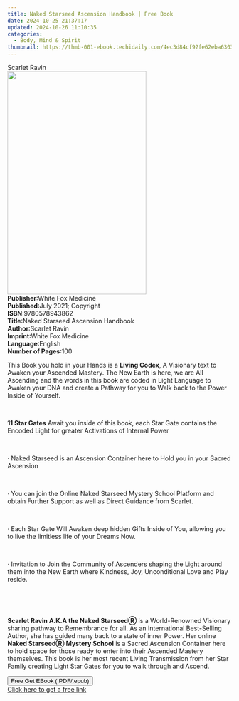 ```yaml
---
title: Naked Starseed Ascension Handbook | Free Book
date: 2024-10-25 21:37:17
updated: 2024-10-26 11:10:35
categories:
  - Body, Mind & Spirit
thumbnail: https://thmb-001-ebook.techidaily.com/4ec3d84cf92fe62eba63031d79ecb8dc6560e2d94191259897e773d7f86cc9f9.jpg
---
```

<main id="book-container">
  <div class="flex flex-col">
    <div class="book-brief flex-1 py-6 px-4 sm:p-6 md:py-10 md:px-8">
      <!-- brief-->
      <div class="book-brief-main">Scarlet Ravin</div>
    </div>
    <div
      class="book-meta-info flex-1 grid gap-4 col-start-1 col-end-3 row-start-1 sm:mb-6 sm:grid-cols-4 lg:gap-6 lg:col-start-2 lg:row-end-6 lg:row-span-6 lg:mb-0"
    >
      <div
        class="book-meta-info-left place-content-center mt-4 p-4 text-sm leading-6 col-start-2 col-span-2 dark:text-slate-400"
      >
        <img
          class="w-full h-500 object-cover rounded-lg sm:h-255 sm:col-span-2 lg:col-span-full"
          src="https://img-001-ebook.techidaily.com/f9364a14072efe84bd80a974c1efe942add787117a8e89b916986e61dc16d256.jpg"
          alt=""
          width="312"
          height="500"
        />
      </div>
      <div
        class="book-meta-info-right mt-2 col-start-1 row-start-2 col-span-3 self-center"
      >
        <!-- meta data  -->
        <div class="flex flex-col px-4 md:px-8">
          <div class="flex-1">
            <strong>Publisher</strong>:<span class="px-2"
              >White Fox Medicine</span
            >
          </div>
          <div class="flex-1">
            <strong>Published</strong>:<span class="px-2"
              >July 2021; Copyright</span
            >
          </div>
          <div class="flex-1">
            <strong>ISBN</strong>:<span class="px-2">9780578943862</span>
          </div>
          <div class="flex-1">
            <strong>Title</strong>:<span class="px-2"
              >Naked Starseed Ascension Handbook</span
            >
          </div>
          <div class="flex-1">
            <strong>Author</strong>:<span class="px-2">Scarlet Ravin</span>
          </div>
          <div class="flex-1">
            <strong>Imprint</strong>:<span class="px-2"
              >White Fox Medicine</span
            >
          </div>
          <div class="flex-1">
            <strong>Language</strong>:<span class="px-2">English</span>
          </div>
          <div class="flex-1">
            <strong>Number of Pages</strong>:<span class="px-2">100</span>
          </div>
        </div>
      </div>
    </div>
    <div class="book-description flex-1 py-6 px-4 sm:p-6 md:py-10 md:px-8">
      <div class="book-description-main">
        <div accordion-content="" id="description">
          <p>
            This Book you hold in your Hands is a <strong>Living Codex</strong>,
            A Visionary text to Awaken your Ascended Mastery.&nbsp;The New Earth
            is here, we are All Ascending and the words in this book are coded
            in Light Language to Awaken your DNA and create a Pathway for you to
            Walk back to the Power Inside of Yourself.
          </p>
          <p>&nbsp;</p>
          <p>
            <strong>11 Star Gates</strong> Await you inside of this book, each
            Star Gate contains the Encoded Light for greater Activations of
            Internal Power
          </p>
          <p>&nbsp;</p>
          <p>
            ·&nbsp;Naked Starseed is an Ascension Container here to Hold you in
            your Sacred Ascension
          </p>
          <p>&nbsp;</p>
          <p>
            ·&nbsp;You can join the Online Naked Starseed Mystery School
            Platform and obtain Further Support as well as Direct Guidance from
            Scarlet.
          </p>
          <p>&nbsp;</p>
          <p>
            ·&nbsp;Each Star Gate Will Awaken deep hidden Gifts Inside of You,
            allowing you to live the limitless life of your Dreams Now.
          </p>
          <p>&nbsp;</p>
          <p>
            · Invitation to Join the Community of Ascenders shaping the Light
            around them into the New Earth where Kindness, Joy, Unconditional
            Love and Play reside.
          </p>
          <p><br /></p>
          <p>&nbsp;</p>
          <p>
            <strong>Scarlet Ravin A.K.A the Naked StarseedⓇ</strong> is a
            World-Renowned Visionary sharing pathway to Remembrance for
            all.&nbsp;As an International Best-Selling Author, she has guided
            many back to a state of inner Power.&nbsp;Her online
            <strong>Naked StarseedⓇ Mystery School</strong> is a Sacred
            Ascension Container here to hold space for those ready to enter into
            their Ascended Mastery themselves.&nbsp;This book is her most recent
            Living Transmission from her Star Family creating Light Star Gates
            for you to walk through and Ascend.
          </p>
        </div>
        <div class="accordion-fader"></div>
      </div>
    </div>
    <div class="book-excerpts flex-1 py-6 px-4 sm:p-6 md:py-10 md:px-8"></div>
    <div
      class="book-about-author flex-1 py-6 px-4 sm:p-6 md:py-10 md:px-8"
    ></div>
    <div class="book-free-get flex-1 py-6 px-4 sm:p-6 md:py-10 md:px-8">
      <button
        id="btn-free-get"
        class="bg-blue-500 hover:bg-blue-700 text-white font-bold py-2 px-4 rounded"
      >
        Free Get EBook (.PDF/.epub)
      </button>
      <div id="countdown-display" class="px-2 text-lg mt-2"></div>
      <a
        id="free-link"
        class="hidden bg-blue-500 hover:bg-blue-700 text-white font-bold py-2 px-4 rounded"
        href="https://www.ebooks.com/en-us/book/210333501/naked-starseed-ascension-handbook/scarlet-ravin/"
        target="_blank"
        >Click here to get a free link</a
      >
    </div>
    <script>
      let countdownTime = 0;
      let countdownInterval = null;
      document
        .getElementById('btn-free-get')
        .addEventListener('click', startCountdown);
      function startCountdown() {
        countdownTime = new Date().getTime() + 60000 * 3;
        countdownInterval = setInterval(updateCountdown, 1000);
        document.getElementById('btn-free-get').disabled = true;
        document
          .getElementById('btn-free-get')
          .classList.add('bg-gray-500', 'cursor-not-allowed');
      }
      function updateCountdown() {
        let currentTime = new Date().getTime();
        let timeLeft = countdownTime - currentTime;
        let secondsLeft = Math.floor(timeLeft / 1000);
        document.getElementById('countdown-display').innerHTML =
          `Remaining time: ${secondsLeft} seconds.`;
        if (secondsLeft <= 0) {
          clearInterval(countdownInterval);
          document.getElementById('btn-free-get').classList.add('hidden');
          document.getElementById('free-link').classList.remove('hidden');
          document.getElementById('countdown-display').innerHTML = '';
        }
      }
    </script>
  </div>
</main>
